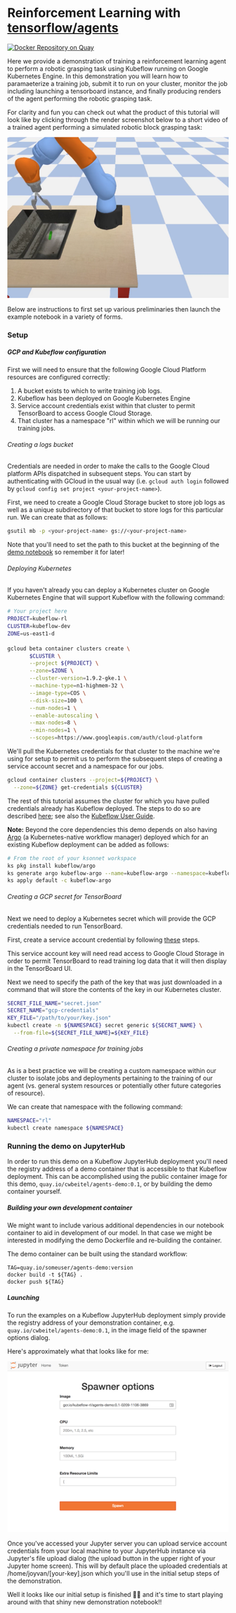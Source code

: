 # Reinforcement Learning with [tensorflow/agents](https://github.com/tensorflow/agents)

[![Docker Repository on Quay](https://quay.io/repository/cwbeitel/agents-demo/status "Docker Repository on Quay")](https://quay.io/repository/cwbeitel/agents-demo)

Here we provide a demonstration of training a reinforcement learning agent to perform a robotic grasping task using Kubeflow running on Google Kubernetes Engine. In this demonstration you will learn how to paramaeterize a training job, submit it to run on your cluster, monitor the job including launching a tensorboard instance, and finally producing renders of the agent performing the robotic grasping task.

For clarity and fun you can check out what the product of this tutorial will look like by clicking through the render screenshot below to a short video of a trained agent performing a simulated robotic block grasping task:

[![](demo/render_preview.png)](https://youtu.be/0X0w5XOtcHw)

Below are instructions to first set up various preliminaries then launch the example notebook in a variety of forms.

### Setup

##### GCP and Kubeflow configuration

First we will need to ensure that the following Google Cloud Platform resources are configured correctly:
1. A bucket exists to which to write training job logs.
2. Kubeflow has been deployed on Google Kubernetes Engine
3. Service account credentials exist within that cluster to permit TensorBoard to access Google Cloud Storage.
4. That cluster has a namespace "rl" within which we will be running our training jobs.

###### Creating a logs bucket

Credentials are needed in order to make the calls to the Google Cloud platform APIs dispatched in subsequent steps. You can start by authenticating with GCloud in the usual way (i.e. `gcloud auth login` followed by `gcloud config set project <your-project-name>`).

First, we need to create a Google Cloud Storage bucket to store job logs as well as a unique subdirectory of that bucket to store logs for this particular run. We can create that as follows:

```bash
gsutil mb -p <your-project-name> gs://<your-project-name>
```

Note that you'll need to set the path to this bucket at the beginning of the [demo notebook](demo/demo.ipynb) so remember it for later!

###### Deploying Kubernetes

If you haven't already you can deploy a Kubernetes cluster on Google Kubernetes Engine that will support Kubeflow with the following command:

```bash
# Your project here
PROJECT=kubeflow-rl
CLUSTER=kubeflow-dev
ZONE=us-east1-d

gcloud beta container clusters create \
       $CLUSTER \
       --project ${PROJECT} \
       --zone=$ZONE \
       --cluster-version=1.9.2-gke.1 \
       --machine-type=n1-highmem-32 \
       --image-type=COS \
       --disk-size=100 \
       --num-nodes=1 \
       --enable-autoscaling \
       --max-nodes=8 \
       --min-nodes=1 \
       --scopes=https://www.googleapis.com/auth/cloud-platform
```

We'll pull the Kubernetes credentials for that cluster to the machine we're using for setup to permit us to perform the subsequent steps of creating a service account secret and a namespace for our jobs.

```bash
gcloud container clusters --project=${PROJECT} \
  --zone=${ZONE} get-credentials ${CLUSTER}
```

The rest of this tutorial assumes the cluster for which you have pulled credentials already has Kubeflow deployed. The steps to do so are described [here](https://github.com/kubeflow/kubeflow#steps); see also the [Kubeflow User Guide](https://github.com/kubeflow/kubeflow/blob/master/user_guide.md).

**Note:** Beyond the core dependencies this demo depends on also having [Argo](https://applatix.com/open-source/argo/) (a Kubernetes-native workflow manager) deployed which for an existing Kubeflow deployment can be added as follows:

```bash
# From the root of your ksonnet workspace
ks pkg install kubeflow/argo
ks generate argo kubeflow-argo --name=kubeflow-argo --namespace=kubeflow
ks apply default -c kubeflow-argo
```

###### Creating a GCP secret for TensorBoard

Next we need to deploy a Kubernetes secret which will provide the GCP credentials needed to run TensorBoard.

First, create a service account credential by following [these](https://cloud.google.com/storage/docs/authentication#generating-a-private-key) steps.

This service account key will need read access to Google Cloud Storage in order to permit TensorBoard to read training log data that it will then display in the TensorBoard UI.

Next we need to specify the path of the key that was just downloaded in a command that will store the contents of the key in our Kubernetes cluster.

```bash
SECRET_FILE_NAME="secret.json"
SECRET_NAME="gcp-credentials"
KEY_FILE="/path/to/your/key.json"
kubectl create -n ${NAMESPACE} secret generic ${SECRET_NAME} \
  --from-file=${SECRET_FILE_NAME}=${KEY_FILE}
```

###### Creating a private namespace for training jobs

As is a best practice we will be creating a custom namespace within our cluster to isolate jobs and deployments pertaining to the training of our agent (vs. general system resources or potentially other future categories of resource).

We can create that namespace with the following command:

```bash
NAMESPACE="rl"
kubectl create namespace ${NAMESPACE}
```

### Running the demo on JupyterHub

In order to run this demo on a Kubeflow JupyterHub deployment you'll need the registry address of a demo container that is accessible to that Kubeflow deployment. This can be accomplished using the public container image for this demo, `quay.io/cwbeitel/agents-demo:0.1`, or by building the demo container yourself.

##### Building your own development container

We might want to include various additional dependencies in our notebook container to aid in development of our model. In that case we might be interested in modifying the demo Dockerfile and re-building the container.

The demo container can be built using the standard workflow:

```bashM
TAG=quay.io/someuser/agents-demo:version
docker build -t ${TAG} .
docker push ${TAG}
```

##### Launching

To run the examples on a Kubeflow JupyterHub deployment simply provide the registry address of your demonstration container, e.g. `quay.io/cwbeitel/agents-demo:0.1`, in the image field of the spawner options dialog.

Here's approximately what that looks like for me:

![](demo/jhub-spawn.png)

Once you've accessed your Jupyter server you can upload service account credentials from your local machine to your JupyterHub instance via Jupyter's file upload dialog (the upload button in the upper right of your Jupyter home screen). This will by default place the uploaded credentials at /home/joyvan/[your-key].json which you'll use in the initial setup steps of the demonstration.

Well it looks like our initial setup is finished 🎉🎉 and it's time to start playing around with that shiny new demonstration notebook!!
